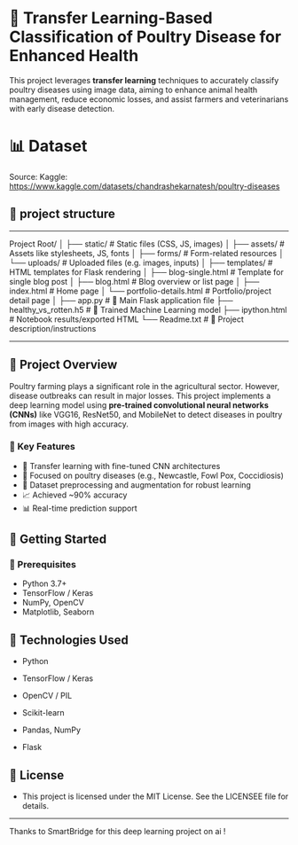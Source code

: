 # 🐔 Transfer Learning-Based Classification of Poultry Disease for Enhanced Health

This project leverages **transfer learning** techniques to accurately classify poultry diseases using image data, aiming to enhance animal health management, reduce economic losses, and assist farmers and veterinarians with early disease detection.


# 📊 Dataset

Source: Kaggle: https://www.kaggle.com/datasets/chandrashekarnatesh/poultry-diseases


## 🧠 project structure 
___
Project Root/
│
├── static/                      # Static files (CSS, JS, images)
│   ├── assets/                  # Assets like stylesheets, JS, fonts
│   ├── forms/                   # Form-related resources
│   └── uploads/                # Uploaded files (e.g. images, inputs)
│
├── templates/                   # HTML templates for Flask rendering
│   ├── blog-single.html         # Template for single blog post
│   ├── blog.html                # Blog overview or list page
│   ├── index.html               # Home page
│   └── portfolio-details.html   # Portfolio/project detail page
│
├── app.py                       # 🚀 Main Flask application file
├── healthy_vs_rotten.h5         # 🤖 Trained Machine Learning model
├── ipython.html                 # Notebook results/exported HTML
└── Readme.txt                   # 📄 Project description/instructions

___

## 📌 Project Overview

Poultry farming plays a significant role in the agricultural sector. However, disease outbreaks can result in major losses. This project implements a deep learning model using **pre-trained convolutional neural networks (CNNs)** like VGG16, ResNet50, and MobileNet to detect diseases in poultry from images with high accuracy.


### 🔬 Key Features

- 🧠 Transfer learning with fine-tuned CNN architectures
- 🐓 Focused on poultry diseases (e.g., Newcastle, Fowl Pox, Coccidiosis)
- 📸 Dataset preprocessing and augmentation for robust learning
- 📈 Achieved ~90% accuracy
- 📊 Real-time prediction support

## 🚀 Getting Started

### 🔧 Prerequisites

- Python 3.7+
- TensorFlow / Keras
- NumPy, OpenCV
- Matplotlib, Seaborn


## 🧪 Technologies Used

- Python

- TensorFlow / Keras

- OpenCV / PIL

- Scikit-learn

- Pandas, NumPy

- Flask





## 📜 License

- This project is licensed under the MIT License.
See the LICENSEE file for details.


---

Thanks to SmartBridge for this deep learning project on ai !







